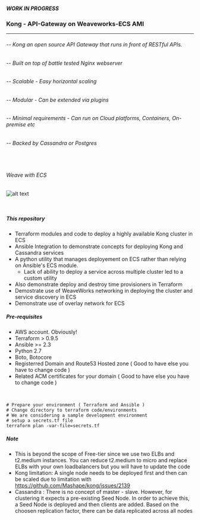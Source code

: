 ##### WORK IN PROGRESS
### Kong - API-Gateway on Weaveworks-ECS AMI
---  


###### -- Kong an open source API Gateway that runs in front of RESTful APIs.
###### -- Built on top of battle tested Nginx webserver
###### -- Scalable - Easy horizontal scaling
###### -- Modular - Can be extended via plugins
###### -- Minimal requirements - Can run on Cloud platforms, Containers, On-premise etc
###### -- Backed by Cassandra or Postgres

<br />

###### Weave with ECS

![alt text](https://raw.githubusercontent.com/faizan82/ECS-kong/master/images/weave-on-ecs.png)

<br />


##### This repository
- Terraform modules and code to deploy a highly available Kong cluster in ECS
- Ansible Integration to demonstrate concepts for deploying Kong and Cassandra services
- A python utility that manages deployement on ECS rather than relying on Ansible's ECS module.
  -  Lack of ability to deploy a service across multiple cluster led to a custom utility
- Also demonstrate deploy and destroy time provisioners in Terraform
- Demostrate use of WeaveWorks networking in deploying the cluster and service discovery in ECS
- Demonstrate use of overlay network for ECS



##### Pre-requisites
- AWS account. Obviously!
- Terraform > 0.9.5
- Ansible >= 2.3
- Python 2.7
- Boto, Botocore
- Registerred Domain and Route53 Hosted zone ( Good to have else you have to change code )
- Related ACM certificates for your domain ( Good to have else you have to change code )

<br />

```shell
# Prepare your environment ( Terraform and Ansible )
# Change directory to terraform code/environments
# We are considering a sample development environment
# setup a secrets.tf file
terraform plan -var-file=secrets.tf
```


##### Note
- This is beyond the scope of Free-tier since we use two ELBs and t2.medium instances. You can reduce t2.medium to micro and replace ELBs with your own loadbalancers but you will have to update the code
- Kong limitation: A single node needs to be deployed first and then can be scaled due to limitation with https://github.com/Mashape/kong/issues/2139
- Cassandra : There is no concept of master - slave. However, for clustering it expects a pre-existing Seed Node. In order to achieve this, a Seed Node is deployed and then clients are added. Based on the choosen replication factor, there can be data replicated across all nodes
